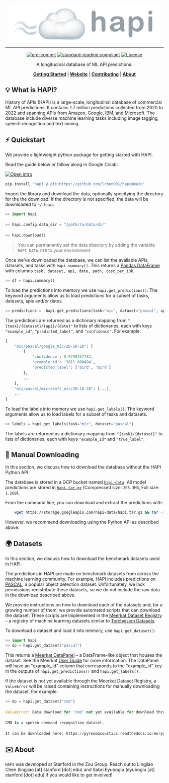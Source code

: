 
<div align="center">
    <img src="docs/assets/banner.png" height=120 alt="banner"/>

-----


[![pre-commit](https://img.shields.io/badge/pre--commit-enabled-brightgreen?logo=pre-commit&logoColor=white)](https://github.com/pre-commit/pre-commit)
[![standard-readme compliant](https://img.shields.io/badge/readme%20style-standard-brightgreen.svg?style=flat-square)](https://github.com/RichardLitt/standard-readme)
[![License](https://img.shields.io/badge/license-Apache%202-blue.svg)](LICENSE)



A longitudinal database of ML API predictions. 

[**Getting Started**](#%EF%B8%8F-quickstart)
| [**Website**](https://hapi-explore.github.io/)
| [**Contributing**](CONTRIBUTING.md)
| [**About**](#%EF%B8%8F-about)
</div>


## 💡 What is HAPI?
History of APIs (HAPI) is a large-scale, longitudinal database of commercial ML API predictions. It contains 1.7 million predictions collected from 2020 to 2022 and spanning APIs from Amazon, Google, IBM, and Microsoft. The database include diverse machine learning tasks including image tagging, speech recognition and text mining.



## ⚡️ Quickstart
We provide a lightweight python package for getting started with HAPI. 

Read the guide below or follow along in Google Colab:

[![Open intro](https://colab.research.google.com/assets/colab-badge.svg)](https://colab.research.google.com/github/lchen001/HAPI/blob/main/examples/01_hapi_intro.ipynb) 

```bash
pip install "hapi @ git+https://github.com/lchen001/hapi@main"
```

Import the library and download the data, optionally specifying the directory for the
the download. If the directory is not specified, the data will be downloaded to `~/.hapi`.


```python
>> import hapi

>> hapi.config.data_dir = "/path/to/data/dir" 

>> hapi.download()
```

> You can permanently set the data directory by adding the variable `HAPI_DATA_DIR` to your environment.

Once we've downloaded the database, we can list the available APIs, datasets, and tasks with `hapi.summary()`. This returns a [Pandas DataFrame](https://pandas.pydata.org/pandas-docs/stable/reference/api/pandas.DataFrame.html) with columns `task, dataset, api, date, path, cost_per_10k`. 
```python
>> df = hapi.summary()
```

To load the predictions into memory we use `hapi.get_predictions()`. The keyword arguments allow us to load predictions for a subset of tasks, datasets, apis and/or dates. 
```python
>> predictions =  hapi.get_predictions(task="mic", dataset="pascal", api=["google_mic", "ibm_mic"])
```

The predictions are returned as a dictionary mapping from `"{task}/{dataset}/{api}/{date}"` to lists of dictionaries, each with keys `"example_id"`, `"predicted_label"`, and `"confidence"`. For example:
```python
{
    "mic/pascal/google_mic/20-10-28": [
        {
            'confidence': 0.9798267782,
            'example_id': '2011_000494',
            'predicted_label': ['bird', 'bird']
        },
        ...
    ],
    "mic/pascal/microsoft_mic/20-10-28": [...],
    ...
}
```

To load the labels into memory we use `hapi.get_labels()`. The keyword arguments allow us to load labels for a subset of tasks and datasets.
```python
>> labels = hapi.get_labels(task="mic", dataset="pascal")
```

The labels are returned as a dictionary mapping from `"{task}/{dataset}"` to lists of dictionaries, each with keys `"example_id"` and `"true_label"`. 


## 💾  Manual Downloading
In this section, we discuss how to download the database without the HAPI Python API. 

The database is stored in a GCP bucket named [`hapi-data`](https://console.cloud.google.com/storage/browser/hapi-data). All model predictions are stored in [`hapi.tar.gz`](https://storage.googleapis.com/hapi-data/hapi.tar.gz) (Compressed size: `205.3MB`, Full size: `1.2GB`). 
    
From the command line, you can download and extract the predictions with: 
```bash
    wget https://storage.googleapis.com/hapi-data/hapi.tar.gz && tar -xzvf hapi.tar.gz 
```
However, we recommend downloading using the Python API as described above. 


## 🌍 Datasets
In this section, we discuss how to download the benchmark datasets used in HAPI.

The predictions in HAPI are made on benchmark datasets from across the machine learning community. For example, HAPI includes predictions on [PASCAL](http://host.robots.ox.ac.uk/pascal/VOC/), a popular object detection dataset. Unfortunately, we lack permissions redistribute these datasets, so we do not include the raw data in the download described above. 

We provide instructions on how to download each of the datasets and, for a growing number of them, we provide automated scripts that can download the dataset. These scripts are implemented in the [Meerkat Dataset Registry](https://meerkat.readthedocs.io/en/dev/datasets/datasets.html) – a registry of machine learning datasets similar to [Torchvision Datasets](https://pytorch.org/vision/stable/datasets.html). 

To download a dataset and load it into memory, use `hapi.get_dataset()`:
```python
>> import hapi
>> dp = hapi.get_dataset("pascal")
```
This returns a [Meerkat DataPanel](https://meerkat.readthedocs.io/en/latest/guide/data_structures.html#datapanel) – a DataFrame-like object that houses the dataset. See the Meerkat [User Guide](https://meerkat.readthedocs.io/en/latest/guide/guide.html) for more information. The DataPanel will have an "example_id" column that corresponds to the "example_id" key in the outputs of `hapi.get_predictions()` and `hapi.get_labels()`.

If the dataset is not yet available through the Meerkat Dataset Registry, a `ValueError` will be raised containing instructions for manually downloading the dataset. For example:

```python
>> dp = hapi.get_dataset("cmd")

ValueError: Data download for 'cmd' not yet available for download through the  HAPI Python API. Please download manually following the instructions below: 
 
CMD is a spoken command recognition dataset. 

It can be downloaded here: https://pyroomacoustics.readthedocs.io/en/pypi-release/pyroomacoustics.datasets.google_speech_commands.html.
```

## ✉️ About
`HAPI` was developed at Stanford in the Zou Group. Reach out to Lingjiao Chen (lingjiao [at] stanford [dot] edu) and Sabri Eyuboglu (eyuboglu [at] stanford [dot] edu) if you would like to get involved!
